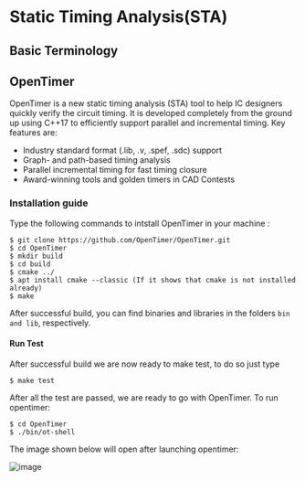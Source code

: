 # Static Timing Analysis(STA)
## Basic Terminology















## OpenTimer
OpenTimer is a new static timing analysis (STA) tool to help IC designers quickly verify the circuit timing. It is developed completely from the ground up using C++17 to efficiently support parallel and incremental timing.
Key features are:
* Industry standard format (.lib, .v, .spef, .sdc) support
* Graph- and path-based timing analysis
* Parallel incremental timing for fast timing closure
* Award-winning tools and golden timers in CAD Contests

### Installation guide
Type the following commands to intstall OpenTimer in your machine :
```
$ git clone https://github.com/OpenTimer/OpenTimer.git
$ cd OpenTimer
$ mkdir build
$ cd build
$ cmake ../
$ apt install cmake --classic (If it shows that cmake is not installed already)
$ make 
```
After successful build, you can find binaries and libraries in the folders ```bin and lib```, respectively.
#### Run Test
After successful build we are now ready to make test, to do so just type
```
$ make test
```
After all the test are passed, we are ready to go with OpenTimer.
To run opentimer:
```
$ cd OpenTimer 
$ ./bin/ot-shell
```
The image shown below will open after launching opentimer:


![image](https://user-images.githubusercontent.com/44607144/190922947-e2d46a74-44cc-438e-b17a-d31c0d4e1be2.png)


